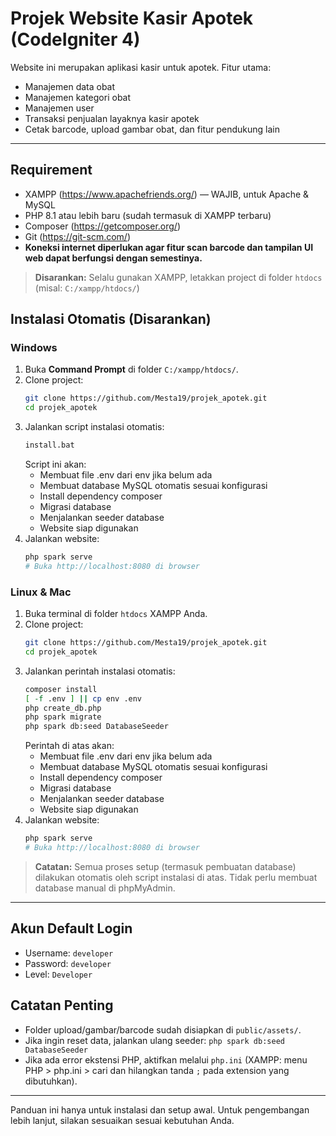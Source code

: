 # Projek Website Kasir Apotek (CodeIgniter 4)

Website ini merupakan aplikasi kasir untuk apotek. Fitur utama:

- Manajemen data obat
- Manajemen kategori obat
- Manajemen user
- Transaksi penjualan layaknya kasir apotek
- Cetak barcode, upload gambar obat, dan fitur pendukung lain

---

## Requirement

- XAMPP (https://www.apachefriends.org/) — WAJIB, untuk Apache & MySQL
- PHP 8.1 atau lebih baru (sudah termasuk di XAMPP terbaru)
- Composer (https://getcomposer.org/)
- Git (https://git-scm.com/)
- **Koneksi internet diperlukan agar fitur scan barcode dan tampilan UI web dapat berfungsi dengan semestinya.**

> **Disarankan:** Selalu gunakan XAMPP, letakkan project di folder `htdocs` (misal: `C:/xampp/htdocs/`)

## Instalasi Otomatis (Disarankan)

### Windows

1. Buka **Command Prompt** di folder `C:/xampp/htdocs/`.
2. Clone project:
   ```bash
   git clone https://github.com/Mesta19/projek_apotek.git
   cd projek_apotek
   ```
3. Jalankan script instalasi otomatis:
   ```bat
   install.bat
   ```
   Script ini akan:
   - Membuat file .env dari env jika belum ada
   - Membuat database MySQL otomatis sesuai konfigurasi
   - Install dependency composer
   - Migrasi database
   - Menjalankan seeder database
   - Website siap digunakan
4. Jalankan website:
   ```bash
   php spark serve
   # Buka http://localhost:8080 di browser
   ```

### Linux & Mac

1. Buka terminal di folder `htdocs` XAMPP Anda.
2. Clone project:
   ```bash
   git clone https://github.com/Mesta19/projek_apotek.git
   cd projek_apotek
   ```
3. Jalankan perintah instalasi otomatis:
   ```bash
   composer install
   [ -f .env ] || cp env .env
   php create_db.php
   php spark migrate
   php spark db:seed DatabaseSeeder
   ```
   Perintah di atas akan:
   - Membuat file .env dari env jika belum ada
   - Membuat database MySQL otomatis sesuai konfigurasi
   - Install dependency composer
   - Migrasi database
   - Menjalankan seeder database
   - Website siap digunakan
4. Jalankan website:
   ```bash
   php spark serve
   # Buka http://localhost:8080 di browser
   ```

> **Catatan:** Semua proses setup (termasuk pembuatan database) dilakukan otomatis oleh script instalasi di atas. Tidak perlu membuat database manual di phpMyAdmin.

---

## Akun Default Login

- Username: `developer`
- Password: `developer`
- Level: `Developer`

## Catatan Penting

- Folder upload/gambar/barcode sudah disiapkan di `public/assets/`.
- Jika ingin reset data, jalankan ulang seeder: `php spark db:seed DatabaseSeeder`
- Jika ada error ekstensi PHP, aktifkan melalui `php.ini` (XAMPP: menu PHP > php.ini > cari dan hilangkan tanda `;` pada extension yang dibutuhkan).

---

Panduan ini hanya untuk instalasi dan setup awal. Untuk pengembangan lebih lanjut, silakan sesuaikan sesuai kebutuhan Anda.
